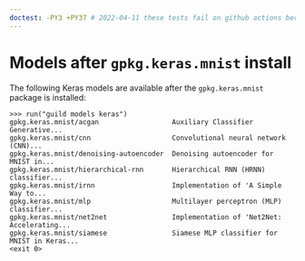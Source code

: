 ```yaml
---
doctest: -PY3 +PY37 # 2022-04-11 these tests fail on github actions because TF 1.14 fails to install. We need to update to a more current tensorflow version that has wheels available.
---
```


# Models after `gpkg.keras.mnist` install

The following Keras models are available after the `gpkg.keras.mnist`
package is installed:

    >>> run("guild models keras")
    gpkg.keras.mnist/acgan                  Auxiliary Classifier Generative...
    gpkg.keras.mnist/cnn                    Convolutional neural network (CNN)...
    gpkg.keras.mnist/denoising-autoencoder  Denoising autoencoder for MNIST in...
    gpkg.keras.mnist/hierarchical-rnn       Hierarchical RNN (HRNN) classifier...
    gpkg.keras.mnist/irnn                   Implementation of 'A Simple Way to...
    gpkg.keras.mnist/mlp                    Multilayer perceptron (MLP) classifier...
    gpkg.keras.mnist/net2net                Implementation of 'Net2Net: Accelerating...
    gpkg.keras.mnist/siamese                Siamese MLP classifier for MNIST in Keras...
    <exit 0>
